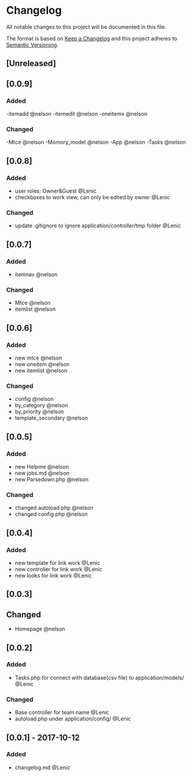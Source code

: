 # Changelog
All notable changes to this project will be documented in this file.

The format is based on [Keep a Changelog](http://keepachangelog.com/en/1.0.0/)
and this project adheres to [Semantic Versioning](http://semver.org/spec/v2.0.0.html).

## [Unreleased]

## [0.0.9]
### Added
-itemadd @nelson
-itemedit @nelson
-oneitemx @nelson

### Changed
-Mtce @nelson
-Momory_model @nelson
-App  @nelson
-Tasks @nelson


## [0.0.8]
### Added
- user roles: Owner&Guest @Lenic
- checkboxes to work view, can only be edited by owner @Lenic

### Changed
- update .gitignore to ignore application/controller/tmp folder @Lenic

## [0.0.7]
### Added
- itemnav @nelson

### Changed
- Mtce @nelson
- itemlist @nelson

## [0.0.6]
### Added
- new mtce @nelson
- new oneitem @nelson
- new itemlist @nelson

### Changed
- config @nelson
- by_category @nelson
- by_priority @nelson
- template_secondary @nelson

## [0.0.5]
### Added
- new Helpme @nelson
- new jobs.md @nelson
- new Parsedown.php @nelson

### Changed
- changed autoload.php  @nelson
- changed config.php  @nelson 

## [0.0.4]
### Added
- new template for link work @Lenic
- new controller for link work @Lenic
- new looks for link work @Lenic

## [0.0.3]
## Changed
- Homepage @nelson

## [0.0.2]
### Added
- Tasks.php for connect with database(csv file) to application/models/ @Lenic

### Changed
- Base controller for team name @Lenic
- autoload.php under application/config/ @Lenic

## [0.0.1] - 2017-10-12
### Added
- changelog.md @Lenic